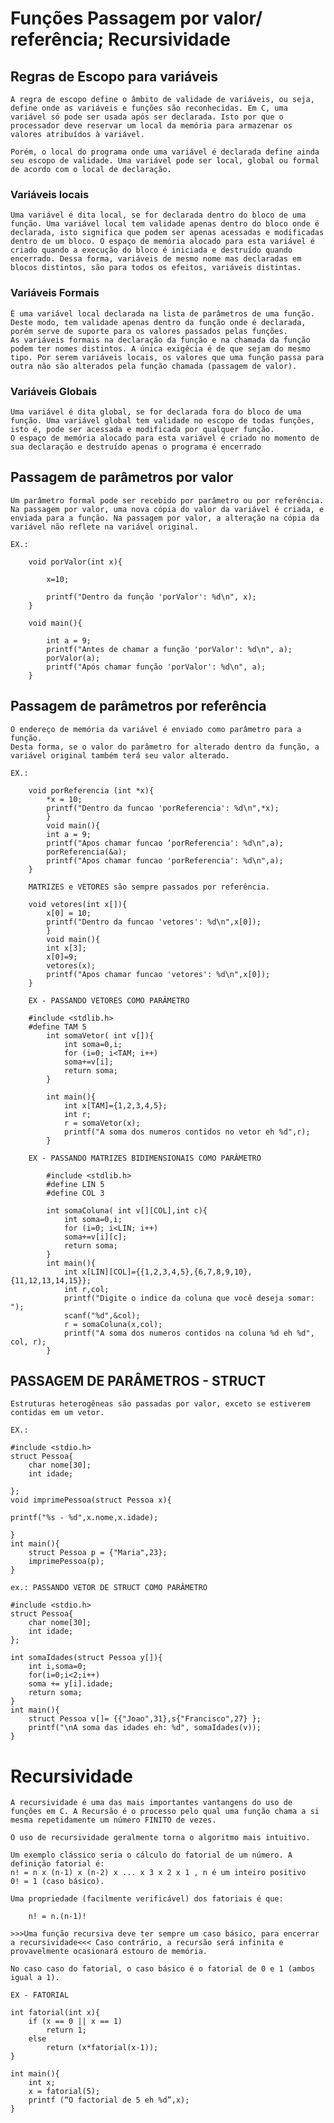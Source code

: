 # Funções Passagem por valor/ referência; Recursividade

## Regras de Escopo para variáveis

    A regra de escopo define o âmbito de validade de variáveis, ou seja, define onde as variáveis e funções são reconhecidas. Em C, uma variável só pode ser usada após ser declarada. Isto por que o processador deve reservar um local da memória para armazenar os valores atribuídos à variável. 

    Porém, o local do programa onde uma variável é declarada define ainda seu escopo de validade. Uma variável pode ser local, global ou formal de acordo com o local de declaração.

### Variáveis locais

    Uma variável é dita local, se for declarada dentro do bloco de uma função. Uma variável local tem validade apenas dentro do bloco onde é declarada, isto significa que podem ser apenas acessadas e modificadas dentro de um bloco. O espaço de memória alocado para esta variável é criado quando a execução do bloco é iniciada e destruído quando encerrado. Dessa forma, variáveis de mesmo nome mas declaradas em blocos distintos, são para todos os efeitos, variáveis distintas.

### Variáveis Formais

    É uma variável local declarada na lista de parâmetros de uma função. Deste modo, tem validade apenas dentro da função onde é declarada, porém serve de suporte para os valores passados pelas funções.
    As variáveis formais na declaração da função e na chamada da função podem ter nomes distintos. A única exigêcia é de que sejam do mesmo tipo. Por serem variáveis locais, os valores que uma função passa para outra não são alterados pela função chamada (passagem de valor).

### Variáveis Globais

    Uma variável é dita global, se for declarada fora do bloco de uma função. Uma variável global tem validade no escopo de todas funções, isto é, pode ser acessada e modificada por qualquer função. 
    O espaço de memória alocado para esta variável é criado no momento de sua declaração e destruído apenas o programa é encerrado

## Passagem de parâmetros por valor

    Um parâmetro formal pode ser recebido por parâmetro ou por referência. Na passagem por valor, uma nova cópia do valor da variável é criada, e enviada para a função. Na passagem por valor, a alteração na cópia da variável não reflete na variável original.

    EX.:

        void porValor(int x){

            x=10;

            printf("Dentro da função 'porValor': %d\n", x);
        }

        void main(){

            int a = 9;
            printf("Antes de chamar a função 'porValor': %d\n", a);
            porValor(a);
            printf("Após chamar função 'porValor': %d\n", a);
        }

## Passagem de parâmetros por referência

    O endereço de memória da variável é enviado como parâmetro para a função.
    Desta forma, se o valor do parâmetro for alterado dentro da função, a variável original também terá seu valor alterado.

    EX.:

        void porReferencia (int *x){
            *x = 10;
            printf("Dentro da funcao 'porReferencia': %d\n",*x);
            }
            void main(){
            int a = 9;
            printf("Apos chamar funcao ‘porReferencia': %d\n",a);
            porReferencia(&a);
            printf("Apos chamar funcao 'porReferencia': %d\n",a);
        }

        MATRIZES e VETORES são sempre passados por referência.

        void vetores(int x[]){
            x[0] = 10;
            printf("Dentro da funcao 'vetores': %d\n",x[0]);
            }
            void main(){
            int x[3];
            x[0]=9;
            vetores(x);
            printf("Apos chamar funcao 'vetores': %d\n",x[0]);
        }

        EX - PASSANDO VETORES COMO PARÂMETRO

        #include <stdlib.h>
        #define TAM 5
            int somaVetor( int v[]){
                int soma=0,i;
                for (i=0; i<TAM; i++)
                soma+=v[i];
                return soma;
            }

            int main(){
                int x[TAM]={1,2,3,4,5};
                int r;
                r = somaVetor(x);
                printf("A soma dos numeros contidos no vetor eh %d",r);
            }

        EX - PASSANDO MATRIZES BIDIMENSIONAIS COMO PARÂMETRO

            #include <stdlib.h>
            #define LIN 5
            #define COL 3
            
            int somaColuna( int v[][COL],int c){
                int soma=0,i;
                for (i=0; i<LIN; i++)
                soma+=v[i][c];
                return soma;
            }
            int main(){
                int x[LIN][COL]={{1,2,3,4,5},{6,7,8,9,10},{11,12,13,14,15}};
                int r,col;
                printf("Digite o indice da coluna que você deseja somar: ");
                scanf("%d",&col);
                r = somaColuna(x,col);
                printf("A soma dos numeros contidos na coluna %d eh %d", col, r);
            }

## PASSAGEM DE PARÂMETROS - STRUCT

    Estruturas heterogêneas são passadas por valor, exceto se estiverem contidas em um vetor.

    EX.: 

    #include <stdio.h>
    struct Pessoa{
        char nome[30];
        int idade;
    
    };
    void imprimePessoa(struct Pessoa x){
    
    printf("%s - %d",x.nome,x.idade);
    
    }
    int main(){
        struct Pessoa p = {"Maria",23};
        imprimePessoa(p);
    }

    ex.: PASSANDO VETOR DE STRUCT COMO PARÂMETRO

    #include <stdio.h>
    struct Pessoa{
        char nome[30];
        int idade;
    };

    int somaIdades(struct Pessoa y[]){
        int i,soma=0;
        for(i=0;i<2;i++)
        soma += y[i].idade;
        return soma;
    }
    int main(){
        struct Pessoa v[]= {{"Joao",31},s{"Francisco",27} };
        printf("\nA soma das idades eh: %d", somaIdades(v));
    }

# Recursividade

    A recursividade é uma das mais importantes vantangens do uso de funções em C. A Recursão é o processo pelo qual uma função chama a si mesma repetidamente um número FINITO de vezes.

    O uso de recursividade geralmente torna o algoritmo mais intuitivo.

    Um exemplo clássico seria o cálculo do fatorial de um número. A definição fatorial é:
    n! = n x (n-1) x (n-2) x ... x 3 x 2 x 1 , n é um inteiro positivo
    0! = 1 (caso básico).

    Uma propriedade (facilmente verificável) dos fatoriais é que:

        n! = n.(n-1)!
    
    >>>Uma função recursiva deve ter sempre um caso básico, para encerrar a recursividade<<< Caso contrário, a recursão será infinita e provavelmente ocasionará estouro de memória.

    No caso caso do fatorial, o caso básico é o fatorial de 0 e 1 (ambos igual a 1).

    EX - FATORIAL

    int fatorial(int x){
        if (x == 0 || x == 1)
            return 1;
        else
            return (x*fatorial(x-1));
    }

    int main(){
        int x;
        x = fatorial(5);
        printf (“O factorial de 5 eh %d”,x);
    }